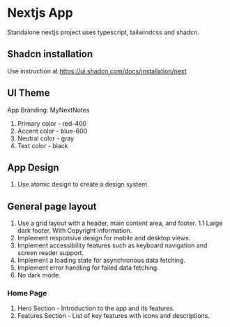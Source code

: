 # Nextjs App

Standalone nextjs project uses typescript, tailwindcss and shadcn.

## Shadcn installation

Use instruction at https://ui.shadcn.com/docs/installation/next

## UI Theme

App Branding: MyNextNotes

1. Primary color - red-400
2. Accent color - blue-600
3. Neutral color - gray
4. Text color - black

## App Design

1. Use atomic design to create a design system.

## General page layout

1. Use a grid layout with a header, main content area, and footer.
1.1 Large dark footer. With Copyright information.
2. Implement responsive design for mobile and desktop views.
3. Implement accessibility features such as keyboard navigation and screen reader support.
4. Implement a loading state for asynchronous data fetching.
5. Implement error handling for failed data fetching.
6. No dark mode.

### Home Page

1. Hero Section - Introduction to the app and its features.
2. Features Section - List of key features with icons and descriptions.

